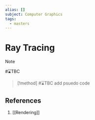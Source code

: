 ```yaml
---
alias: []
subject: Computer Graphics
tags:
  - masters
---
```

# Ray Tracing

>[!note]
> #⌛TBC 

>[!method] 
> #⌛TBC add psuedo code

## References
1. [[Rendering]]